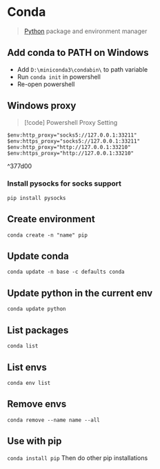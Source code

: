 # Conda

> [Python](Python.md) package and environment manager

## Add conda to PATH on Windows

- Add `D:\miniconda3\condabin\` to path variable
- Run `conda init` in powershell
- Re-open powershell

## Windows proxy

> [!code] Powershell Proxy Setting
> 
`$env:http_proxy="socks5://127.0.0.1:33211"`
`$env:https_proxy="socks5://127.0.0.1:33211"`
`$env:http_proxy="http://127.0.0.1:33210"`
`$env:https_proxy="http://127.0.0.1:33210"`

^377d00
### Install pysocks for socks support

`pip install pysocks`

## Create environment

`conda create -n "name" pip`
## Update conda

`conda update -n base -c defaults conda`

## Update python in the current env

`conda update python`

## List packages

`conda list`

## List envs

`conda env list`

## Remove envs

`conda remove --name name --all`

## Use with pip

`conda install pip`
Then do other pip installations